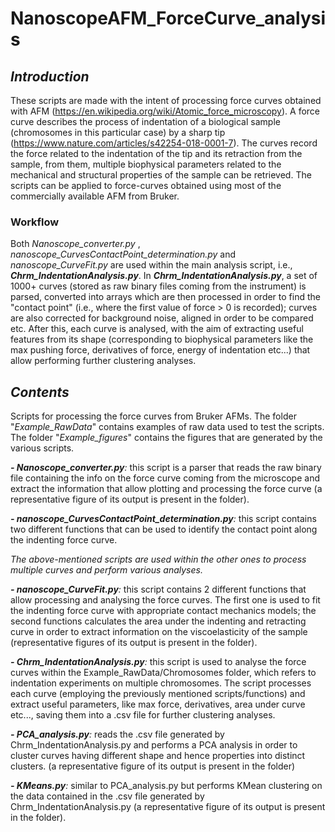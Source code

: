 # NanoscopeAFM_ForceCurve_analysis


## _Introduction_ 
These scripts are made with the intent of processing force curves obtained with AFM (https://en.wikipedia.org/wiki/Atomic_force_microscopy). A force curve describes the process of indentation of a biological sample (chromosomes in this particular case) by a sharp tip (https://www.nature.com/articles/s42254-018-0001-7). The curves record the force related to the indentation of the tip and its retraction from the sample, from them, multiple biophysical parameters related to the mechanical and structural properties of the sample can be retrieved. The scripts can be applied to force-curves obtained using most of the commercially available AFM from Bruker. 

### Workflow

Both _Nanoscope_converter.py_ , _nanoscope_CurvesContactPoint_determination.py_ and _nanoscope_CurveFit.py_ are used within the main analysis script, i.e., _**Chrm_IndentationAnalysis.py**_. In _**Chrm_IndentationAnalysis.py**_, a set of 1000+ curves (stored as raw binary files coming from the instrument) is parsed, converted into arrays which are then processed in order to find the "contact point" (i.e., where the first value of force > 0 is recorded); curves are also corrected for background noise, aligned in order to be compared etc.
After this, each curve is analysed, with the aim of extracting useful features from its shape (corresponding to biophysical parameters like the max pushing force, derivatives of force, energy of indentation etc...) that allow performing further clustering analyses. 


## _Contents_

Scripts for processing the force curves from Bruker AFMs. The folder "_Example_RawData_" contains examples of raw data used to test the scripts. The folder "_Example_figures_" contains the figures that are generated by the various scripts.

_**- Nanoscope_converter.py**:_ this script is a parser that reads the raw binary file containing the info on the force curve coming from the microscope and extract the information that allow plotting and processing the force curve (a representative figure of its output is present in the folder).

_**- nanoscope_CurvesContactPoint_determination.py**:_ this script contains two different functions that can be used to identify the contact point along the indenting force curve.

_The above-mentioned scripts are used within the other ones to process multiple curves and perform various analyses._

_**- nanoscope_CurveFit.py**:_ this script contains 2 different functions that allow processing and analysing the force curves. The first one is used to fit the indenting force curve with appropriate contact mechanics models; the second functions calculates the area under the indenting and retracting curve in order to extract information on the viscoelasticity of the sample (representative figures of its output is present in the folder).

_**- Chrm_IndentationAnalysis.py**:_ this script is used to analyse the force curves within the Example_RawData/Chromosomes folder, which refers to indentation experiments on multiple chromosomes. The script processes each curve (employing the previously mentioned scripts/functions) and extract useful parameters, like max force, derivatives, area under curve etc..., saving them into a .csv file for further clustering analyses.

_**- PCA_analysis.py**:_ reads the .csv file generated by Chrm_IndentationAnalysis.py and performs a PCA analysis in order to cluster curves having different shape and hence properties into distinct clusters. (a representative figure of its output is present in the folder)

_**- KMeans.py**:_ similar to PCA_analysis.py but performs KMean clustering on the data contained in the .csv file generated by Chrm_IndentationAnalysis.py (a representative figure of its output is present in the folder).